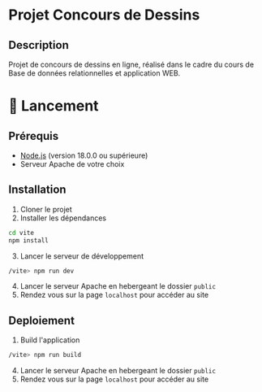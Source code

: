 # Projet Concours de Dessins

## Description
Projet de concours de dessins en ligne, réalisé dans le cadre du cours de Base de données relationnelles et application WEB.

# 🚀 Lancement

## Prérequis
- [Node.js](https://nodejs.org/en/) (version 18.0.0 ou supérieure)
- Serveur Apache de votre choix

## Installation
1. Cloner le projet
2. Installer les dépendances
```bash
cd vite
npm install
```
3. Lancer le serveur de développement
```bash
/vite> npm run dev
```
4. Lancer le serveur Apache en hebergeant le dossier `public`
5. Rendez vous sur la page `localhost` pour accéder au site

## Deploiement
1. Build l'application
```bash
/vite> npm run build
```
4. Lancer le serveur Apache en hebergeant le dossier `public`
5. Rendez vous sur la page `localhost` pour accéder au site
